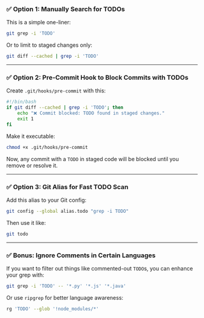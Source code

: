 ### ✅ Option 1: Manually Search for TODOs

This is a simple one-liner:

```bash
git grep -i 'TODO'
```

Or to limit to staged changes only:

```bash
git diff --cached | grep -i 'TODO'
```

---

### ✅ Option 2: Pre-Commit Hook to Block Commits with TODOs

Create `.git/hooks/pre-commit` with this:

```bash
#!/bin/bash
if git diff --cached | grep -i 'TODO'; then
    echo "❌ Commit blocked: TODO found in staged changes."
    exit 1
fi
```

Make it executable:

```bash
chmod +x .git/hooks/pre-commit
```

Now, any commit with a `TODO` in staged code will be blocked until you remove or resolve it.

---

### ✅ Option 3: Git Alias for Fast TODO Scan

Add this alias to your Git config:

```bash
git config --global alias.todo "grep -i TODO"
```

Then use it like:

```bash
git todo
```

---

### ✅ Bonus: Ignore Comments in Certain Languages

If you want to filter out things like commented-out `TODO`s, you can enhance your grep with:

```bash
git grep -i 'TODO' -- '*.py' '*.js' '*.java'
```

Or use `ripgrep` for better language awareness:

```bash
rg 'TODO' --glob '!node_modules/*'
```
